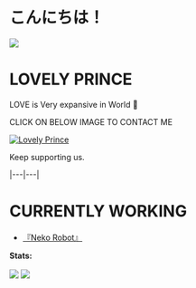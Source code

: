 # こんにちは！

<p>

  <a href="https://count.getloli.com"><img src="https://count.getloli.com/get/@demo?theme=rule34" /></a>

    

 </p>

# LOVELY PRINCE

LOVE is Very expansive in World 💜

CLICK ON BELOW IMAGE TO CONTACT ME

[![Lovely Prince](https://telegra.ph/file/c5e66d03c6286d84f98e2.jpg)](https://t.me/Awesome-Prince)

Keep supporting us.



|---|---|

# CURRENTLY WORKING

<!-- CURRENTLY-WORKING:START -->

- [『Neko Robot』](https://t.me/NekoXRobot)





<!-- CURRENTLY-WORKING:END -->

**Stats:**  

<img align="center" src="https://github-readme-stats.vercel.app/api?username=Awesome-Prince&bg_color=30,e96443,904e95&title_color=fff&text_color=fff&count_private=true">

<img align="center" src="https://github-readme-stats.vercel.app/api/top-langs/?username=Awesome-Prince&bg_color=30,e96443,904e95&title_color=fff&text_color=fff&count_private=true">
